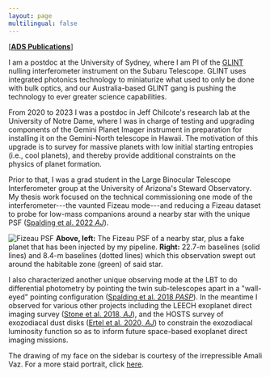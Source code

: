 ```yaml
---
layout: page
multilingual: false
---
```


\[[**ADS Publications**](https://ui.adsabs.harvard.edu/search/q=orcid%3A0000-0003-3819-0076&sort=date+desc)\]

I am a postdoc at the University of Sydney, where I am PI of the 
[GLINT](https://academic.oup.com/mnras/article/491/3/4180/5638873)
nulling interferometer instrument on the Subaru Telescope. GLINT uses integrated photonics technology 
to miniaturize what used to only be done with bulk optics, and our Australia-based GLINT gang is pushing the technology to ever greater 
science capabilities.

From 2020 to 2023 I was a postdoc in Jeff Chilcote's research lab at the University of Notre Dame,
where I was in charge of testing and upgrading components of the Gemini Planet
Imager instrument in preparation for installing it on the Gemini-North
telescope in Hawaii. The motivation of this upgrade is to survey for massive planets
with low initial starting entropies (i.e., cool planets), and thereby provide
additional constraints on the physics of planet formation.

Prior to that, I was a grad student in the Large Binocular Telescope Interferometer
group at the University of Arizona's Steward Observatory. My thesis work focused
on the technical commissioning one mode of the interferometer---the vaunted
Fizeau mode---and reducing a Fizeau dataset to probe for low-mass companions
around a nearby star with the unique PSF ([Spalding et al. 2022 *AJ*](https://doi.org/10.3847/1538-3881/ac3b5b)).

![Fizeau PSF](/img/fizeau_feature.jpg)
**Above, left:** The Fizeau PSF of a nearby star, plus a fake planet that has been
injected by my pipeline. **Right:** 22.7-m baselines (solid lines) and 8.4-m
baselines (dotted lines) which this observation swept out around the habitable
zone (green) of said star.

I also characterized another unique observing mode at the
LBT to do differential photometry by pointing the twin sub-telescopes
apart in a "wall-eyed" pointing configuration ([Spalding et al. 2018 *PASP*](https://doi.org/10.1088/1538-3873/aa97cb)). In the meantime I observed for various other
projects including the LEECH exoplanet direct imaging survey ([Stone et al. 2018, *AJ*](https://doi.org/10.3847/1538-3881/aaec00)), and the HOSTS
survey of exozodiacal dust disks ([Ertel et al. 2020, *AJ*](https://doi.org/10.3847/1538-3881/ab7817)) to constrain the exozodiacal luminosity function
so as to inform future space-based exoplanet direct imaging missions.

The drawing of my face on the sidebar is courtesy of the irrepressible Amali Vaz. For a more staid portrait, click [here](/img/Eckhart_Spalding.jpg).
